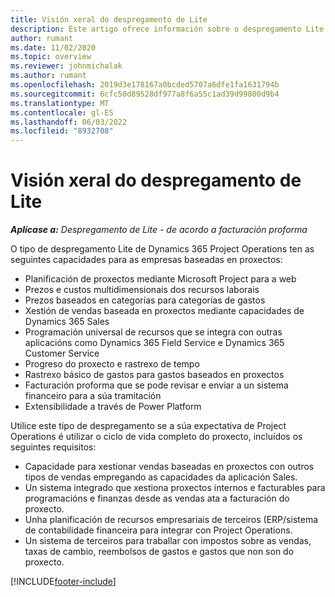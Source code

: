 ```yaml
---
title: Visión xeral do despregamento de Lite
description: Este artigo ofrece información sobre o despregamento Lite de Dynamics 365 Project Operations.
author: rumant
ms.date: 11/02/2020
ms.topic: overview
ms.reviewer: johnmichalak
ms.author: rumant
ms.openlocfilehash: 2019d3e178167a0bcded5707a6dfe1fa1631794b
ms.sourcegitcommit: 6cfc50d89528df977a8f6a55c1ad39d99800d9b4
ms.translationtype: MT
ms.contentlocale: gl-ES
ms.lasthandoff: 06/03/2022
ms.locfileid: "8932708"
---
```

# <a name="lite-deployment-overview"></a>Visión xeral do despregamento de Lite

_**Aplícase a:** Despregamento de Lite - de acordo a facturación proforma_

O tipo de despregamento Lite de Dynamics 365 Project Operations ten as seguintes capacidades para as empresas baseadas en proxectos:

- Planificación de proxectos mediante Microsoft Project para a web
- Prezos e custos multidimensionais dos recursos laborais
- Prezos baseados en categorías para categorías de gastos
- Xestión de vendas baseada en proxectos mediante capacidades de Dynamics 365 Sales
- Programación universal de recursos que se integra con outras aplicacións como Dynamics 365 Field Service e Dynamics 365 Customer Service
- Progreso do proxecto e rastrexo de tempo
- Rastrexo básico de gastos para gastos baseados en proxectos
- Facturación proforma que se pode revisar e enviar a un sistema financeiro para a súa tramitación
- Extensibilidade a través de Power Platform

Utilice este tipo de despregamento se a súa expectativa de Project Operations é utilizar o ciclo de vida completo do proxecto, incluídos os seguintes requisitos:

- Capacidade para xestionar vendas baseadas en proxectos con outros tipos de vendas empregando as capacidades da aplicación Sales.
- Un sistema integrado que xestiona proxectos internos e facturables para programacións e finanzas desde as vendas ata a facturación do proxecto.
- Unha planificación de recursos empresariais de terceiros (ERP/sistema de contabilidade financeira para integrar con Project Operations.
- Un sistema de terceiros para traballar con impostos sobre as vendas, taxas de cambio, reembolsos de gastos e gastos que non son do proxecto.


[!INCLUDE[footer-include](../includes/footer-banner.md)]